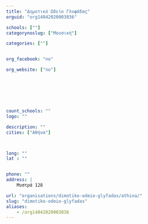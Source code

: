 ```yaml
---
title: "Δημοτικό Ωδείο Γλυφάδας"
orguid: "org14042020003036"

schools: [""]
categorynoslug: ["Μουσική"]

categories: [""]


org_facebook: "no"

org_website: ["no"]







count_schools: ""
logo: ""

description: ""
cities: ["Αθήνα"]



long: ""
lat : ""


phone: ""
address: |
    Μυστρά 128

url: "organisations/dimotiko-odeio-glyfadas/athina/"
slug: "dimotiko-odeio-glyfadas"
aliases:
    - /org14042020003036
---
```



